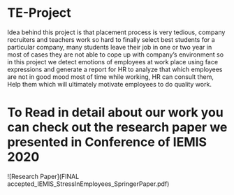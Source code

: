 # TE-Project
Idea behind this project is that placement process is very tedious, company
recruiters and teachers work so hard to finally select best students for a
particular company, many students leave their job in one or two year in
most of cases they are not able to cope up with company’s environment so
in this project we detect emotions of employees at work place using face 
expressions and generate a report for HR to analyze that which
employees are not in good mood most of time while working, HR can
consult them, Help them which will ultimately motivate employees to do
quality work.
# To Read in detail about our work you can check out the research paper we presented in Conference of IEMIS 2020
![Research Paper](FINAL accepted_IEMIS_StressInEmployees_SpringerPaper.pdf)
